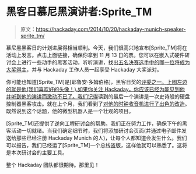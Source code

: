 # 黑客日慕尼黑演讲者:Sprite_TM

> 原文：<https://hackaday.com/2014/10/20/hackaday-munich-speaker-sprite_tm/>

慕尼黑黑客日的计划进展得相当顺利。今天，我们很高兴地宣布[Sprite_TM]将在活动上发言。点击上面链接，确保你拿到 11 月 13 日的票。您可以在嵌入式硬件研讨会上进行一些动手的黑客活动，听听演讲，找出[五名决赛选手中的哪一位将成为大奖得主](http://hackaday.com/2014/10/13/announcing-the-five-finalists-for-the-hackaday-prize/)，并与 Hackaday 工作人员一起享受 Hackaday 大奖派对。

你可能也知道[Sprite_TM]是[耶鲁安·多姆伯格]，黑客日奖的[评委之一。上图左边的就是他(我们喜欢好的头像！).如果你关注 Hackaday，你应该已经为能见到他并听到他的演讲而激动不已了。](http://hackaday.io/prize/judges)[我们记得](http://hackaday.com/2013/08/02/sprite_tm-ohm2013-talk-hacking-hard-drive-controller-chips/)读到的最后一个演讲是一次史诗般的硬盘控制器黑客攻击。就在上个月，我们看到了[对他的时钟收音机进行了出色的改造](http://hackaday.com/2014/09/18/sprite_tm-puts-linux-in-a-clock-radio/)。既然说到这个话题，他的微型机器人是一个壮观的项目。

[Sprite_TM]还提供了逆向工程研讨会的帮助。我们正在努力工作，确保下午的黑客活动一切就绪。当我们确定细节时，我们将添加研讨会页面(并通过电子邮件发送给那些已经注册 Hackaday Munich 的人)，让每个人都知道会发生什么。我们可以报告，我们已经运了[Sprite_TM]一个总线盗版，这样他就可以熟悉了。这将是本次研讨会的主要工具。

整个 Hackaday 团队都很期待。那里见！